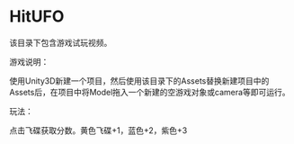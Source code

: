 # HitUFO

该目录下包含游戏试玩视频。

游戏说明：

使用Unity3D新建一个项目，然后使用该目录下的Assets替换新建项目中的Assets后，在项目中将Model拖入一个新建的空游戏对象或camera等即可运行。



玩法：

点击飞碟获取分数。黄色飞碟+1，蓝色+2，紫色+3